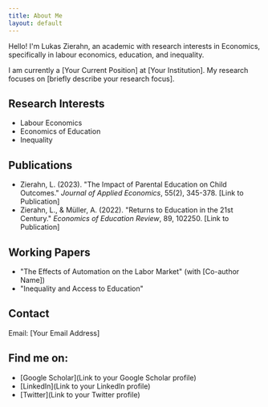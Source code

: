 ```yaml
---
title: About Me
layout: default
---
```


Hello! I'm Lukas Zierahn, an academic with research interests in Economics, specifically in labour economics, education, and inequality.

I am currently a [Your Current Position] at [Your Institution]. My research focuses on [briefly describe your research focus].

## Research Interests

*   Labour Economics
*   Economics of Education
*   Inequality

## Publications

*   Zierahn, L. (2023). "The Impact of Parental Education on Child Outcomes." *Journal of Applied Economics*, 55(2), 345-378. [Link to Publication]
*   Zierahn, L., & Müller, A. (2022). "Returns to Education in the 21st Century." *Economics of Education Review*, 89, 102250. [Link to Publication]

## Working Papers

*   "The Effects of Automation on the Labor Market" (with [Co-author Name])
*   "Inequality and Access to Education"

## Contact

Email: [Your Email Address]

## Find me on:

*   [Google Scholar](Link to your Google Scholar profile)
*   [LinkedIn](Link to your LinkedIn profile)
*   [Twitter](Link to your Twitter profile)
